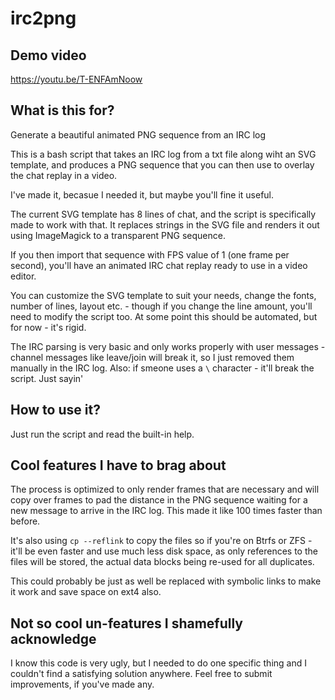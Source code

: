 # irc2png

## Demo video

https://youtu.be/T-ENFAmNoow

## What is this for?

Generate a beautiful animated PNG sequence from an IRC log

This is a bash script that takes an IRC log from a txt file along wiht an SVG template, and produces a PNG sequence that you can then use to overlay the chat replay in a video.

I've made it, becasue I needed it, but maybe you'll fine it useful.

The current SVG template has 8 lines of chat, and the script is specifically made to work with that.
It replaces strings in the SVG file and renders it out using ImageMagick to a transparent PNG sequence.

If you then import that sequence with FPS value of 1 (one frame per second), you'll have an animated IRC chat replay ready to use in a video editor.

You can customize the SVG template to suit your needs, change the fonts, number of lines, layout etc. - though if you change the line amount, you'll need to modify the script too. At some point this should be automated, but for now - it's rigid.

The IRC parsing is very basic and only works properly with user messages - channel messages like leave/join will break it, so I just removed them manually in the IRC log. Also: if smeone uses a `\` character - it'll break the script. Just sayin'

## How to use it?

Just run the script and read the built-in help. 

## Cool features I have to brag about

The process is optimized to only render frames that are necessary and will copy over frames to pad the distance in the PNG sequence waiting for a new message to arrive in the IRC log. This made it like 100 times faster than before.

It's also using `cp --reflink` to copy the files so if you're on Btrfs or ZFS - it'll be even faster and use much less disk space, as only references to the files will be stored, the actual data blocks being re-used for all duplicates.

This could probably be just as well be replaced with symbolic links to make it work and save space on ext4 also.

## Not so cool un-features I shamefully acknowledge

I know this code is very ugly, but I needed to do one specific thing and I couldn't find a satisfying solution anywhere. Feel free to submit improvements, if you've made any.
